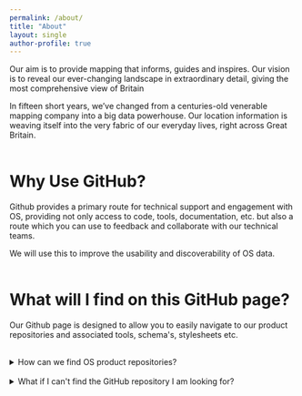 ```yaml
---
permalink: /about/
title: "About"
layout: single
author-profile: true
---
```




Our aim is to provide mapping that informs, guides and inspires. Our vision is to reveal our ever-changing landscape in extraordinary detail, giving the most comprehensive view of Britain

In fifteen short years, we’ve changed from a centuries-old venerable mapping company into a big data powerhouse. Our location information is weaving itself into the very fabric of our everyday lives, right across Great Britain.
<br>
<br>

# Why Use GitHub?

Github provides a primary route for technical support and engagement with OS, providing not only access to code, tools, documentation, etc. but also a route which you can use to feedback and collaborate with our technical teams. 

We will use this to improve the usability and discoverability of OS data.
<br>
<br>

# What will I find on this GitHub page?

Our Github page is designed to allow you to easily navigate to our product repositories and associated tools, schema's, stylesheets etc.

<br>

<details>
<summary>How can we find OS product repositories?</summary>
<br>
 By clicking on the <a href="https://raehelen.github.io/test-page/">Products</a> tab, you will be presented with a list of all of our OS products. Choosing a product will take you to the product github repository.
<br>
<br>
 By clicking on the <a href="https://raehelen.github.io/test-page/tools/">Tools</a> tab, you will be presented with a list of all tools, resources and useful code to use with our OS products. Choosing a tool with take you to relevant github repository 
<br> 
<br>  
All repositories and folders contain README.files with information to further guide you towards the correct product and useage. 
</details>

<br>

<details>
<summary>What if I can't find the GitHub repository I am looking for?</summary>
<br>
If you have a general enquiry around an OS product portolio please head to the product <a href="https://www.ordnancesurvey.co.uk/business-and-government/products/finder.html">website</a> or use the social links provided to the left
<br>
<br> 
Our Technical experts, including those who author the resource on Github, are engaged with Github and can respond to you directly.
<br>
<br>
 
If you have an idea or a bug within a specific repository please raise an issue directly and we aim to repond as quickly as possible.
<br>
Although we do recommend browsing the open & closed issues before opening a new one, just in case your issue has already been raised or solved.
<br>
<br>

<h3>Wondering how it's done?</h3>
<br>
<ol>
 <li>On GitHub, navigate to <b>"Issues"</b> at the top of the repository page.</li>
 <li>Click <b>New issue</b>.</li>
 <li>Type a title and description for your issue.</li>
 <li>When you're finished, click <b>Submit new issue</b>.</li>

</ol>  

<br>
Further information on creating an issue or creating an issue from specific code can both be locate <a href="https://help.github.com/articles/creating-an-issue/">here</a>
</details>




<br>
<br>


